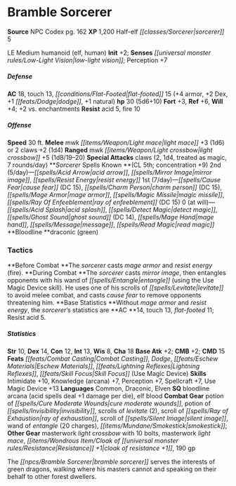 ﻿---
cssclass: [monsters]
title1: Bramble Sorcerer
title2: Bramble Sorcerer
CR: 4
sources:
- name: NPC Codex
  page: 162
  link: http://paizo.com/products/btpy8v3a?Pathfinder-Roleplaying-Game-NPC-Codex
XP: 1200
race: Half-elf
classes:
- sorcerer 5
alignment: LE
size: Medium
type: humanoid
subtypes:
- elf
- human
initiative:
  bonus: 2
senses:
  low-light vision: true
AC:
  AC: 18
  touch: 13
  flat_footed: 15
  components:
    armor: 4
    dex: 2
    dodge: 1
    natural: 1
HP:
  HP: 30
  long: 5d6+10
saves:
  fort: 3
  ref: 6
  will: 4
  other: +2 vs. enchantments
resistances:
  acid: 5
  fire: 10
speeds:
  base: 30
attacks:
  melee:
  - - text: mwk light mace +3 (1d6)
      entries:
      - - damage: 1d6
      attack: mwk light mace
      bonus:
      - 3
  - - text: 2 claws +2 (1d4)
      entries:
      - - damage: 1d4
      count: 2
      attack: claws
      bonus:
      - 2
  ranged:
  - - text: mwk light crossbow +5 (1d8/19-20)
      entries:
      - - damage: 1d8
          crit_range: 19-20
      attack: mwk light crossbow
      bonus:
      - 5
  special:
  - claws (2, 1d4, treated as magic, 7 rounds/day)
spells:
  entries:
  - name: acid arrow
    source: Sorcerer
    level: 2
  - name: mirror image
    source: Sorcerer
    level: 2
  - name: resist energy
    source: Sorcerer
    level: 2
  - name: cause fear
    source: Sorcerer
    level: 1
    DC: 15
  - name: charm person
    source: Sorcerer
    level: 1
    DC: 15
  - name: mage armor
    source: Sorcerer
    level: 1
  - name: magic missile
    source: Sorcerer
    level: 1
  - name: ray of enfeeblement
    source: Sorcerer
    level: 1
    DC: 15
  - name: acid splash
    source: Sorcerer
    level: 0
  - name: detect magic
    source: Sorcerer
    level: 0
  - name: ghost sound
    source: Sorcerer
    level: 0
    DC: 14
  - name: mage hand
    source: Sorcerer
    level: 0
  - name: message
    source: Sorcerer
    level: 0
  - name: read magic
    source: Sorcerer
    level: 0
  sources:
  - name: Sorcerer
    type: known
    CL: 5
    concentration: 9
    slots:
      2: 5
      1: 7
      0: at-will
    bloodline: draconic (green)
tactics:
  Before Combat: The sorcerer casts mage armor and resist energy (fire).
  During Combat: The sorcerer casts mirror image, then entangles opponents with his
    wand of entangle (using the Use Magic Device skill). He uses one of his scrolls
    of levitate to avoid melee combat, and casts cause fear to remove opponents threatening
    him.
  Base Statistics: Without mage armor and resist energy, the sorcerer's statistics
    are AC 14, touch 13, flat-footed 11; Resist acid 5.
ability_scores:
  STR: 10
  DEX: 14
  CON: 12
  INT: 13
  WIS: 8
  CHA: 18
BAB: 2
CMB: 2
CMD: 15
feats:
- name: Combat Casting
- name: Dodge
- name: Eschew Materials
- name: Lightning Reflexes
- name: Skill Focus (Use Magic Device)
skills:
  Intimidate: 10
  Knowledge (arcana): 7
  Perception: 7
  Spellcraft: 7
  Use Magic Device: 13
languages:
- Common
- Draconic
- Elven
special_qualities:
- bloodline arcana (acid spells deal +1 damage per die)
- elf blood
gear:
  combat:
  - potion of cure moderate wounds
  - potion of invisibility
  - scrolls of levitate (2)
  - scroll of ray of exhaustion
  - scroll of silent image
  - wand of entangle (20 charges)
  - smokestick
  other:
  - masterwork light crossbow with 10 bolts
  - masterwork light mace
  - cloak of resistance +1
  - 190 gp
desc_long: The bramble sorcerer serves the interests of green dragons, walking where
  his masters cannot and speaking on their behalf to other forest dwellers.

---

# Bramble Sorcerer

**Source** NPC Codex pg. 162
**XP** 1,200
Half-elf _[[classes/Sorcerer|sorcerer]]_ 5

LE Medium humanoid (elf, human)
**Init** +2; **Senses** _[[universal monster rules/Low-Light Vision|low-light vision]]_; Perception +7

##### Defense

**AC** 18, touch 13, _[[conditions/Flat-Footed|flat-footed]]_ 15 (+4 armor, +2 Dex, +1 _[[feats/Dodge|dodge]]_, +1 natural)
**hp** 30 (5d6+10)
**Fort** +3, **Ref** +6, **Will** +4; +2 vs. enchantments
**Resist** acid 5, fire 10

##### Offense
**Speed** 30 ft.
**Melee** mwk _[[items/Weapon/Light mace|light mace]]_ +3 (1d6) or 2 claws +2 (1d4)
**Ranged** mwk _[[items/Weapon/Light crossbow|light crossbow]]_ +5 (1d8/19–20)
**Special Attacks** claws (2, 1d4, treated as magic, 7 rounds/day)
**_Sorcerer_ Spells Known **(CL 5th; concentration +9)
2nd (5/day)—_[[spells/Acid Arrow|acid arrow]]_, _[[spells/Mirror Image|mirror image]]_, _[[spells/Resist Energy|resist energy]]_
1st (7/day)—_[[spells/Cause Fear|cause fear]]_ (DC 15), _[[spells/Charm Person|charm person]]_ (DC 15), _[[spells/Mage Armor|mage armor]]_, _[[spells/Magic Missile|magic missile]]_, _[[spells/Ray Of Enfeeblement|ray of enfeeblement]]_ (DC 15)
0 (at will)—_[[spells/Acid Splash|acid splash]]_, _[[spells/Detect Magic|detect magic]]_, _[[spells/Ghost Sound|ghost sound]]_ (DC 14), _[[spells/Mage Hand|mage hand]]_, _[[spells/Message|message]]_, _[[spells/Read Magic|read magic]]_
**Bloodline **draconic (green)

### Tactics

**Before Combat **The _sorcerer_ casts _mage armor_ and _resist energy_ (fire).
**During Combat **The _sorcerer_ casts _mirror image_, then entangles opponents with his wand of _[[spells/Entangle|entangle]]_ (using the Use Magic Device skill). He uses one of his scrolls of _[[spells/Levitate|levitate]]_ to avoid melee combat, and casts _cause fear_ to remove opponents threatening him.
**Base Statistics **Without _mage armor_ and _resist energy_, the _sorcerer_’s statistics are **AC **14, touch 13, _flat-footed_ 11; Resist acid 5.

##### Statistics
**Str** 10, **Dex** 14, **Con** 12, **Int** 13, **Wis** 8, **Cha** 18
**Base Atk** +2; **CMB** +2; **CMD** 15
**Feats** _[[feats/Combat Casting|Combat Casting]]_, _Dodge_, _[[feats/Eschew Materials|Eschew Materials]]_, _[[feats/Lightning Reflexes|Lightning Reflexes]]_, _[[feats/Skill Focus|Skill Focus]]_ (Use Magic Device)
**Skills** Intimidate +10, Knowledge (arcana) +7, Perception +7, Spellcraft +7, Use Magic Device +13
**Languages** Common, Draconic, Elven
**SQ** bloodline arcana (acid spells deal +1 damage per die), elf blood
**Combat Gear** potion of _[[spells/Cure Moderate Wounds|cure moderate wounds]]_, potion of _[[spells/Invisibility|invisibility]]_, scrolls of _levitate_ (2), scroll of _[[spells/Ray of Exhaustion|ray of exhaustion]]_, scroll of _[[spells/Silent Image|silent image]]_, wand of _entangle_ (20 charges), _[[items/Mundane/Smokestick|smokestick]]_; **Other Gear** masterwork _light crossbow_ with 10 bolts, masterwork _light mace_, _[[items/Wondrous Item/Cloak of _[[universal monster rules/Resistance|Resistance]]_ +1|cloak of _resistance_ +1]]_, 190 gp

The _[[npcs/Bramble Sorcerer|bramble sorcerer]]_ serves the interests of green dragons, walking where his masters cannot and speaking on their behalf to other forest dwellers.